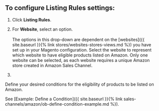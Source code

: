 
## To configure Listing Rules settings:

1. Click **Listing Rules**.

2. For **Website**, select an option.<br /><br />The options in this drop-down are dependent on the [websites]({{ site.baseurl }}{% link stores/websites-stores-views.md %}) you have set up in your Magento configuration. Select the website to represent which website to have eligible products listed on Amazon. Only one website can be selected, as each website requires a unique Amazon store created in Amazon Sales Channel.
1. 
Define your desired conditions for the eligibility of products to be listed on Amazon.

See [Example: Define a Condition]({{ site.baseurl }}{% link sales-channels/amazon/ob-define-condition-example.md %}).
